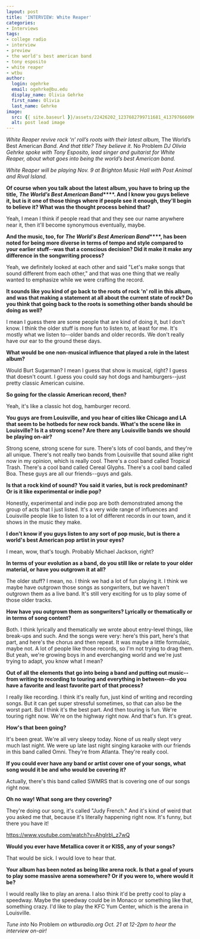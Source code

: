 ```yaml
---
layout: post
title: 'INTERVIEW: White Reaper'
categories:
- Interviews
tags:
- college radio
- interview
- preview
- the world's best american band
- tony esposito
- white reaper
- wtbu
author:
  login: ogehrke
  email: ogehrke@bu.edu
  display_name: Olivia Gehrke
  first_name: Olivia
  last_name: Gehrke
image:
  src: {{ site.baseurl }}/assets/22426202_1237682799711681_4137976660968621361_o-2-636x242.jpg
  alt: post lead image
---
```


_White Reaper revive rock ‘n’ roll’s roots with their latest album,_ The World’s Best American _Band. And that title? They believe it._ No Problem _DJ Olivia Gehrke spoke with Tony Esposito, lead singer and guitarist for White Reaper, about what goes into being the world’s best American band._

_White Reaper will be playing Nov. 9 at Brighton Music Hall with Post Animal and Rival Island._

**Of course when you talk about the latest album, you have to bring up the title,** **_The World’s Best American Band_****. And I know you guys believe it, but is it one of those things where if people see it enough, they'll begin to believe it? What was the thought process behind that?**

Yeah, I mean I think if people read that and they see our name anywhere near it, then it'll become synonymous eventually, maybe.

**And the music, too, for** **_The World's Best American Band_****, has been noted for being more diverse in terms of tempo and style compared to your earlier stuff--was that a conscious decision? Did it make it make any difference in the songwriting process?**

Yeah, we definitely looked at each other and said "Let's make songs that sound different from each other," and that was one thing that we really wanted to emphasize while we were crafting the record.

**It sounds like you kind of go back to the roots of rock 'n' roll in this album, and was that making a statement at all about the current state of rock? Do you think that going back to the roots is something other bands should be doing as well?**

I mean I guess there are some people that are kind of doing it, but I don't know. I think the older stuff is more fun to listen to, at least for me. It's mostly what we listen to--older bands and older records. We don't really have our ear to the ground these days.

**What would be one non-musical influence that played a role in the latest album?**

Would Burt Sugarman? I mean I guess that show is musical, right? I guess that doesn't count. I guess you could say hot dogs and hamburgers--just pretty classic American cuisine.

**So going for the classic American record, then?**

Yeah, it's like a classic hot dog, hamburger record.

**You guys are from Louisville, and you hear of cities like Chicago and LA that seem to be hotbeds for new rock bands. What's the scene like in Louisville? Is it a strong scene? Are there any Louisville bands we should be playing on-air?**

Strong scene, strong scene for sure. There's lots of cool bands, and they're all unique. There's not really two bands from Louisville that sound alike right now in my opinion, which is really cool. There's a cool band called Tropical Trash. There's a cool band called Cereal Glyphs. There's a cool band called Boa. These guys are all our friends--guys and gals.

**Is that a rock kind of sound? You said it varies, but is rock predominant? Or is it like experimental or indie pop?**

Honestly, experimental and indie pop are both demonstrated among the group of acts that I just listed. It's a very wide range of influences and Louisville people like to listen to a lot of different records in our town, and it shows in the music they make.

**I don't know if you guys listen to any sort of pop music, but is there a world's best American pop artist in your eyes?**

I mean, wow, that's tough. Probably Michael Jackson, right?

**In terms of your evolution as a band, do you still like or relate to your older material, or have you outgrown it at all?**

The older stuff? I mean, no. I think we had a lot of fun playing it. I think we maybe have outgrown those songs as songwriters, but we haven't outgrown them as a live band. It's still very exciting for us to play some of those older tracks.

**How have you outgrown them as songwriters? Lyrically or thematically or in terms of song content?**

Both. I think lyrically and thematically we wrote about entry-level things, like break-ups and such. And the songs were very: here's this part, here's that part, and here's the chorus and then repeat. It was maybe a little formulaic, maybe not. A lot of people like those records, so I'm not trying to drag them. But yeah, we're growing boys in and everchanging world and we're just trying to adapt, you know what I mean?

**Out of all the elements that go into being a band and putting out music--from writing to recording to touring and everything in between--do you have a favorite and least favorite part of that process?**

I really like recording. I think it's really fun, just kind of writing and recording songs. But it can get super stressful sometimes, so that can also be the worst part. But I think it's the best part. And then touring is fun. We're touring right now. We're on the highway right now. And that's fun. It's great.

**How's that been going?**

It's been great. We're all very sleepy today. None of us really slept very much last night. We were up late last night singing karaoke with our friends in this band called Omni. They're from Atlanta. They're really cool.

**If you could ever have any band or artist cover one of your songs, what song would it be and who would be covering it?**

Actually, there's this band called SWMRS that is covering one of our songs right now.

**Oh no way! What song are they covering?**

They're doing our song, it's called "Judy French." And it's kind of weird that you asked me that, because it's literally happening right now. It's funny, but there you have it!

https://www.youtube.com/watch?v=Ahglrb\_z7wQ

**Would you ever have Metallica cover it or KISS, any of your songs?**

That would be sick. I would love to hear that.

**Your album has been noted as being like arena rock. Is that a goal of yours to play some massive arena somewhere? Or if you were to, where would it be?**

I would really like to play an arena. I also think it'd be pretty cool to play a speedway. Maybe the speedway could be in Monaco or something like that, something crazy. I'd like to play the KFC Yum Center, which is the arena in Louisville.

_Tune into_ No Problem _on wtburadio.org Oct. 21 at 12-2pm to hear the interview on-air!_